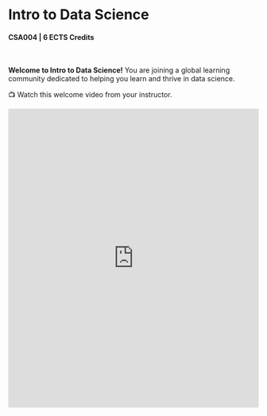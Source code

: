 # Intro to Data Science

#### CSA004 | 6 ECTS Credits

<br>

**Welcome to Intro to Data Science!** You are joining a global learning community dedicated to helping you learn and thrive in data science. 

<aside>

📺 Watch this welcome video from your instructor.

</aside>

<div style="position: relative; height: 100%; width: 100%;">
    <iframe width="100%" height="600" src="https://www.youtube.com/embed/j4ilyAbjjkvsF4" title="Welcome to the web foundation course" frameborder="0" allow="accelerometer; autoplay; clipboard-write; encrypted-media; gyroscope; picture-in-picture" allowfullscreen></iframe>
</div>

### Course Description
Data science is applicable to a myriad of professions, and analyzing large amounts of data is a common application of computer science. This course empowers students to analyze data, and produce data-driven insights. It covers the foundational suite of concepts needed to solve data problems, including preparation (collection and processing), presentation (information visualization), and analysis (statistical and machine learning).

Data analysis requires acquiring and cleaning data from various sources including the web, APIs, and databases. As a student, you will learn techniques for summarizing and exploring data with tools like Spreadsheets, Google Colab, and Pandas. Similarly, you'll learn how to create data visualizations using Power BI and Seaborn, and practice communication with data. Likewise, you'll be introduced to machine learning techniques of prediction and classification, and explore Natural Language Processing (NLP). Lastly, you'll learn the fundamentals of deep learning, which will prepare you for advanced study of data science.

Throughout the course, you will work with real datasets and attempt to answer questions relevant to real-life problems.

### Course Objectives
At the end of the course, student should be able to:
- Explain the basics of data science, its relevance, and applications in 21st century.
- Describe various data collection and cleaning techniques, using neccessary tools.
- Apply different visualization tools to generate insights that drive business decisions.
- Demonstrate understanding of machine learning concepts, and its application to real-world problems.

### Weekly Topics
- Intro to Data Science      
- Data Collection and Cleaning
- Data Visualization and Insight
- Exploratory Data Analysis
- Feature Engineering
- Intro to Machine Learning
- Model Evaluation Techniques
- Natural Language Processing
- Deep Learning Fundamentals 


### Completing your lessons

This page will include all the lessons for the class. Each week, {{instructor_name}} will add new lessons and assignments for you to work on. 
Bookmark this page to find all of your lessons: [add link here]()

To find lessons, click the Table of Contents (three horizontal lines) on the top left corner of the page. You can also click the arrows to navigate to the next lesson.


### Instructor
<!-- Instrustor name should be changed -->
<aside>

- John Doe
- john.doe@kibo.school

</aside>

### Meeting Times

<aside>

**Note: all times are shown in UTC.**

- 
- 

</aside>

### Assessments
Your overall course grade is made up of the following:
- Practice Exercises: 20%
- Weekly assignments: 40%
- Midterm Project: 15%
- Final Project: 25%

### Tools
In this course, we are using these tools to work on code. If you haven't set up your laptop and installed the software yet, follow the guide in [https://github.com/kiboschool/setup-guides](https://github.com/kiboschool/setup-guides).

- **Github** is a website that hosts code. We'll use it as a place to keep our project and assignment code.
- **Github Classroom** is a tool for assigning individual and team projects on Github.
- **Google Colab** is your code editor. It's where you'll write code to analyse your dataset. 
- **Chrome** is a web browser we'll use to acces Google colab and other online resources. Other browsers may have similar features, but the course is designed to be completed using Chrome.
- **Gradescope** is a grading platform. We'll use it to track assignment submissions and give you feedback on your work.
- **Woolf** is our accreditation partner. We'll track work there too, so that you get credit towards your degree.

<aside>


📺 Watch this lesson navigation walkthrough video from Emmy, one of your community managers

</aside>

<!-- Emmy or instructo to record navigation walk-through video -->
<div style="position: relative; height: 100%; width: 100%;">
    <iframe width="100%" height="600" src="https://www.youtube.com/embed/_lvfgghhht5x4lXE" title="Lesson Page Walkthrough" frameborder="0" allow="accelerometer; autoplay; clipboard-write; encrypted-media; gyroscope; picture-in-picture" allowfullscreen></iframe>
</div>


<!-- This page should include:
- Tools -->


Copyright © 2022 Kibo, Inc. All Rights Reserved.


